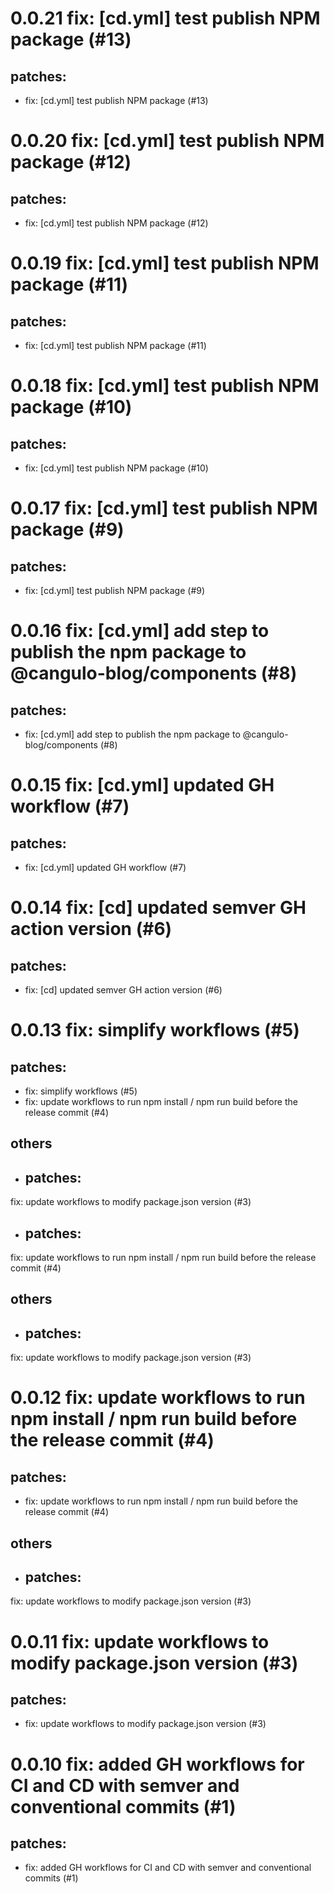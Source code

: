 # 0.0.21 fix: [cd.yml] test publish NPM package (#13)

## patches:
* fix: [cd.yml] test publish NPM package (#13)

# 0.0.20 fix: [cd.yml] test publish NPM package (#12)

## patches:
* fix: [cd.yml] test publish NPM package (#12)

# 0.0.19 fix: [cd.yml] test publish NPM package (#11)

## patches:
* fix: [cd.yml] test publish NPM package (#11)

# 0.0.18 fix: [cd.yml] test publish NPM package (#10)

## patches:
* fix: [cd.yml] test publish NPM package (#10)

# 0.0.17 fix: [cd.yml] test publish NPM package (#9)

## patches:
* fix: [cd.yml] test publish NPM package (#9)

# 0.0.16 fix: [cd.yml] add step to publish the npm package to @cangulo-blog/components (#8)

## patches:
* fix: [cd.yml] add step to publish the npm package to @cangulo-blog/components (#8)

# 0.0.15 fix: [cd.yml] updated GH workflow (#7)

## patches:
* fix: [cd.yml] updated GH workflow (#7)

# 0.0.14 fix: [cd] updated semver GH action version (#6)

## patches:
* fix: [cd] updated semver GH action version (#6)

# 0.0.13 fix: simplify workflows (#5)

## patches:
* fix: simplify workflows (#5)
* fix: update workflows to run npm install / npm run build before the release commit (#4)
## others
* ## patches:
fix: update workflows to modify package.json version (#3)
* ## patches:
fix: update workflows to run npm install / npm run build before the release commit (#4)
## others
* ## patches:
fix: update workflows to modify package.json version (#3)

# 0.0.12 fix: update workflows to run npm install / npm run build before the release commit (#4)

## patches:
* fix: update workflows to run npm install / npm run build before the release commit (#4)
## others
* ## patches:
fix: update workflows to modify package.json version (#3)

# 0.0.11 fix: update workflows to modify package.json version (#3)

## patches:
* fix: update workflows to modify package.json version (#3)

# 0.0.10 fix: added GH workflows for CI and CD with semver and conventional commits (#1)

## patches:
* fix: added GH workflows for CI and CD with semver and conventional commits (#1)

